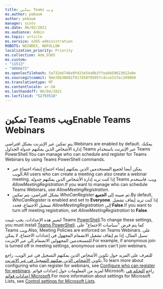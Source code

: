 ```yaml
---
title: تمكين Teams ويب
ms.author: pebaum
author: pebaum
manager: scotv
ms.date: 06/02/2021
ms.audience: Admin
ms.topic: article
ms.service: o365-administration
ROBOTS: NOINDEX, NOFOLLOW
localization_priority: Priority
ms.collection: Adm_O365
ms.custom:
- "11513"
- "9006672"
ms.openlocfilehash: 5a732e6746e9fd23e54a0b2ffeabb59623012a0e
ms.sourcegitcommit: 9de78b30602f917d58705057cdcce31fec349969
ms.translationtype: MT
ms.contentlocale: ar-SA
ms.lasthandoff: 06/04/2021
ms.locfileid: "52793518"
---
```

# <a name="enable-teams-webinars"></a><span data-ttu-id="a17b3-102">تمكين Teams ويب</span><span class="sxs-lookup"><span data-stu-id="a17b3-102">Enable Teams Webinars</span></span>

<span data-ttu-id="a17b3-103">يتم تمكين عبر الإنترنت بشكل افتراضي.</span><span class="sxs-lookup"><span data-stu-id="a17b3-103">Webinars are enabled by default.</span></span> <span data-ttu-id="a17b3-104">يمكنك إدارة الأشخاص الذين يمكنهم جدولة الجداول Teams عبر الإنترنت باستخدام Teams PowerShell.</span><span class="sxs-lookup"><span data-stu-id="a17b3-104">You can manage who can schedule and register for Teams Webinars by using Teams PowerShell commands.</span></span>

- <span data-ttu-id="a17b3-105">يمكن أيضا لجميع المستخدمين الذين يمكنهم إنشاء اجتماع إنشاء اجتماع عبر الويب.</span><span class="sxs-lookup"><span data-stu-id="a17b3-105">All users who can create a meeting can also create a webinar meeting.</span></span> <span data-ttu-id="a17b3-106">إذا كنت تريد إدارة الأشخاص الذين يمكنهم جدولة Teams ويب، فاستخدم *AllowMeetingRegistration*.</span><span class="sxs-lookup"><span data-stu-id="a17b3-106">If you want to manage who can schedule Teams Webinars, use *AllowMeetingRegistration*.</span></span> 
- <span data-ttu-id="a17b3-107">بشكل افتراضي، *يتم تمكين WhoCanRegister* ثم تعيينه إلى **الجميع.**</span><span class="sxs-lookup"><span data-stu-id="a17b3-107">By default, *WhoCanRegister* is enabled and set to **Everyone**.</span></span> <span data-ttu-id="a17b3-108">إذا كنت تريد إيقاف تشغيل تسجيل الاجتماع، فحدد *AllowMeetingRegistration إلى* **False**.</span><span class="sxs-lookup"><span data-stu-id="a17b3-108">If you want to turn off meeting registration, set *AllowMeetingRegistration* to **False**.</span></span>

<span data-ttu-id="a17b3-109">لتغيير هذه الإعدادات، يجب تثبيت Teams [PowerShell](/microsoftteams/teams-powershell-install).</span><span class="sxs-lookup"><span data-stu-id="a17b3-109">To change these settings, you must install [Teams PowerShell](/microsoftteams/teams-powershell-install).</span></span> <span data-ttu-id="a17b3-110">كما يتم فرض "سياسات الاجتماع" على Teams ويب.</span><span class="sxs-lookup"><span data-stu-id="a17b3-110">Also, Meeting Policies are enforced on Teams Webinars.</span></span> <span data-ttu-id="a17b3-111">على سبيل المثال، إذا تم إيقاف تشغيل الانضمام المجهول في إعدادات الاجتماع، لا يمكن للمستخدمين المجهولين الانضمام إلى عبر الإنترنت.</span><span class="sxs-lookup"><span data-stu-id="a17b3-111">For example, if anonymous join is turned off in meeting settings, anonymous users can't join webinars.</span></span>

<span data-ttu-id="a17b3-112">للتعرف على المزيد حول تكوين الأشخاص الذين يمكنهم التسجيل في عبر الويب، راجع تكوين [الأشخاص الذين يمكنهم التسجيل في عبر الإنترنت](/microsoftteams/set-up-webinars?source=docs#configure-who-can-register-for-webinars).</span><span class="sxs-lookup"><span data-stu-id="a17b3-112">To learn more about configuring who can register for webinars, see [Configure who can register for webinars](/microsoftteams/set-up-webinars?source=docs#configure-who-can-register-for-webinars).</span></span> <span data-ttu-id="a17b3-113">لمزيد من المعلومات حول إعدادات قوائم Microsoft، راجع [التحكم في إعدادات قوائم Microsoft](/sharepoint/control-lists).</span><span class="sxs-lookup"><span data-stu-id="a17b3-113">For more information about settings for Microsoft Lists, see [Control settings for Microsoft Lists](/sharepoint/control-lists).</span></span>